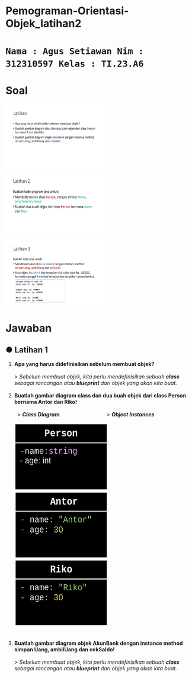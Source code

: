 # Pemograman-Orientasi-Objek_latihan2

# `Nama : Agus Setiawan Nim : 312310597 Kelas : TI.23.A6`  

# Soal

<img src="Dokumentasi/Screenshot%20(12).png" height="180" width="270">  <img src="Dokumentasi/Screenshot%20(13).png" height="180" width="270">  <img src="Dokumentasi/Screenshot%20(14).png" height="180" width="270">  

# Jawaban

## ● Latihan 1

<ol>
<li><strong>Apa yang harus didefinisikan sebelum membuat objek?</strong><br>
  <i><br> > Sebelum membuat objek, kita perlu mendefinisikan sebuah <b>class</b> sebagai rancangan atau <b>blueprint</b> dari objek yang akan kita buat.</i>
</li></br>
<li><strong>Buatlah gambar diagram class dan dua buah objek dari class Person bernama Antor dan Riko!</strong><br>
  <i><br> &nbsp; > <b>Class Diagram</b> &emsp; &emsp; &emsp; &emsp; &emsp; &nbsp; &nbsp; &emsp; > <b>Object Instances</b></br></i>
  <br><img src="Dokumentasi/UML%20class%20-%20Page%201.png" height="180" width="250">       &emsp;        <img src="Dokumentasi/UML%20class%20-%20Page%201%20(3).png"   height="180" width="250">  <img src="Dokumentasi/UML%20class%20-%20Page%201%20(2).png" height="180" width="250"></li></br>
</li></br>
<li><strong>Buatlah gambar diagram objek AkunBank dengan instance method simpan Uang, ambilUang dan cekSaldo!</strong><br>
  <i><br> > Sebelum membuat objek, kita perlu mendefinisikan sebuah <b>class</b> sebagai rancangan atau <b>blueprint</b> dari objek yang akan kita buat.</i>
</li></br>
</ol>

